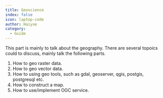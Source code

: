 ```yaml
---
title: Geoscience
index: false
icon: laptop-code
author: Haiyue
category:
  - Guide
---
```


This part is mainly to talk about the geography. There are several topoics could to discuss, mainly talk the following parts.
1. How to geo raster data.
2. How to geo vector data.
3. How to using geo tools, such as gdal, geoserver, qgis, postgis, postgresql etc.
4. How to construct a map.
5. How to use/implement OGC service.